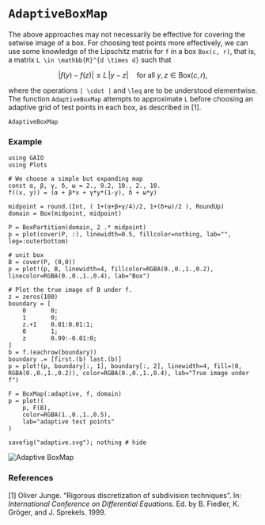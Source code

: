 # `AdaptiveBoxMap`

The above approaches may not necessarily be effective for covering the setwise image of a box. For choosing test points more effectively, we can use some knowledge of the Lipschitz matrix for ``f`` in a box `Box(c, r)`, that is, a matrix ``L \in \mathbb{R}^{d \times d}`` such that 
```math
| f(y) - f(z) | \leq L \, | y - z | \quad \text{for all } y, z \in \text{Box}(c, r),
```
where the operations ``| \cdot |`` and `` \leq `` are to be understood elementwise. The function `AdaptiveBoxMap` attempts to approximate ``L`` before choosing an adaptive grid of test points in each box, as described in [1]. 

```@docs
AdaptiveBoxMap
```

### Example

```@setup 1
using GAIO
using Plots

# We choose a simple but expanding map
const α, β, γ, δ, ω = 2., 9.2, 10., 2., 10.
f((x, y)) = (α + β*x + γ*y*(1-y), δ + ω*y)

midpoint = round.(Int, ( 1+(α+β+γ/4)/2, 1+(δ+ω)/2 ), RoundUp)
domain = Box(midpoint, midpoint)

P = BoxPartition(domain, 2 .* midpoint)
p = plot(cover(P, :), linewidth=0.5, fillcolor=nothing, lab="", leg=:outerbottom)

# unit box
B = cover(P, (0,0))
p = plot!(p, B, linewidth=4, fillcolor=RGBA(0.,0.,1.,0.2), linecolor=RGBA(0.,0.,1.,0.4), lab="Box")

# Plot the true image of B under f.
z = zeros(100)
boundary = [
    0       0;
    1       0;
    z.+1    0.01:0.01:1;
    0       1;
    z       0.99:-0.01:0;
]
b = f.(eachrow(boundary))
boundary .= [first.(b) last.(b)]
p = plot!(p, boundary[:, 1], boundary[:, 2], linewidth=4, fill=(0, RGBA(0.,0.,1.,0.2)), color=RGBA(0.,0.,1.,0.4), lab="True image under f")
```

```@repl 1
F = BoxMap(:adaptive, f, domain)
p = plot!(
    p, F(B), 
    color=RGBA(1.,0.,1.,0.5), 
    lab="adaptive test points"
)

savefig("adaptive.svg"); nothing # hide
```

![Adaptive BoxMap](adaptive.svg)

### References

[1] Oliver Junge. “Rigorous discretization of subdivision techniques”. In: _International Conference on Differential Equations_. Ed. by B. Fiedler, K. Gröger, and J. Sprekels. 1999.
